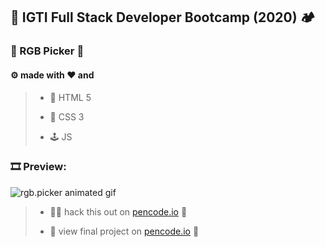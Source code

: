 ## :school_satchel: IGTI Full Stack Developer Bootcamp (2020) :camping:

### :rainbow: RGB Picker :dart:

#### :gear: made with :hearts: and

> - :evergreen_tree: HTML 5
>
> - :space_invader: CSS 3 
>
> - :joystick: JS 

### :film_strip: Preview:

![rgb.picker animated gif](https://media.giphy.com/media/S3mlHwk5OMGfm32voo/giphy.gif)

> - :man_technologist: hack this out on [pencode.io](https://codepen.io/vzro/pen/gOaEjbX) :wrench:
>
> - :popcorn: view final project on [pencode.io](https://cdpn.io/vzro/fullpage/gOaEjbX) :eyes:
